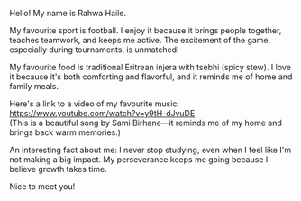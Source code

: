 Hello! My name is Rahwa Haile.

My favourite sport is football. I enjoy it because it brings people together, teaches teamwork, and keeps me active. The excitement of the game, especially during tournaments, is unmatched!

My favourite food is traditional Eritrean injera with tsebhi (spicy stew). I love it because it's both comforting and flavorful, and it reminds me of home and family meals.

Here's a link to a video of my favourite music: https://www.youtube.com/watch?v=y9tH-dJvuDE  
(This is a beautiful song by Sami Birhane—it reminds me of my home and brings back warm memories.)

An interesting fact about me: I never stop studying, even when I feel like I'm not making a big impact. My perseverance keeps me going because I believe growth takes time.

Nice to meet you!
